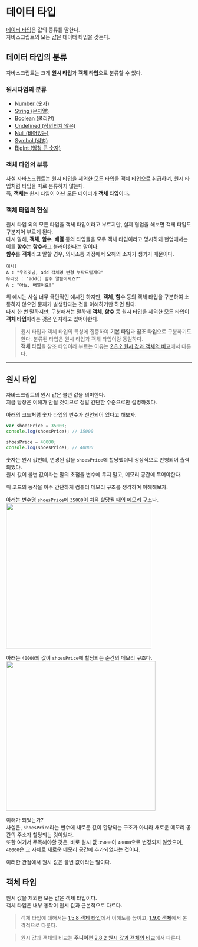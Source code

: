 # 데이터 타입
[데이터 타입](https://developer.mozilla.org/ko/docs/Web/JavaScript/Data_structures)은 값의 종류를 말한다.  
자바스크립트의 모든 값은 데이터 타입을 갖는다.

## 데이터 타입의 분류
자바스크립트는 크게 **원시 타입**과 **객체 타입**으로 분류할 수 있다.

### 원시타입의 분류
* [Number (숫자)](https://bit.ly/3JZp1qt)
* [String (문자열)](https://bit.ly/3qj3qBr)
* [Boolean (불리언)](https://bit.ly/3FqYbEc)
* [Undefined (정의되지 않은)](https://bit.ly/3fwJchv)
* [Null (비어있는)](https://bit.ly/3GoAzRU)
* [Symbol (심벌)](https://bit.ly/3tldrjw)
* [BigInt (엄청 큰 숫자)](https://developer.mozilla.org/ko/docs/Web/JavaScript/Data_structures#bigint_%ED%83%80%EC%9E%85)

### 객체 타입의 분류
사실 자바스크립트는 원시 타입을 제외한 모든 타입을 객체 타입으로 취급하며, 원시 타입처럼 타입을 따로 분류하지 않는다.  
즉, **객체**는 원시 타입이 아닌 모든 데이터가 **객체 타입**이다.

### 객체 타입의 현실
원시 타입 외의 모든 타입을 객체 타입이라고 부르지만, 실제 협업을 해보면 객체 타입도 구분지어 부르게 된다.  
다시 말해, **객체**, **함수**, **배열** 등의 타입들을 모두 객체 타입이라고 명시하돼 현업에서는 이를 **함수**는 **함수**라고 불러야한다는 말이다.  
**함수**를 **객체**라고 말할 경우, 의사소통 과정에서 오해의 소지가 생기기 때문이다.  

```
예시) 
A : "우리밋님, add 객체명 변경 부탁드릴게요"
우리밋 : "add() 함수 말씀이시죠?"
A : "아뇨, 배열이요!"
```

위 예시는 사실 너무 극단적인 예시긴 하지만, **객체**, **함수** 등의 객체 타입을 구분하여 소통하지 않으면 문제가 발생한다는 것을 이해하기만 하면 된다.  
다시 한 번 말하지만, 구분해서는 말하돼 **객체**, **함수** 등 원시 타입을 제외한 모든 타입이 **객체 타입**이라는 것은 인지하고 있어야한다.

> 원시 타입과 객체 타입의 특성에 집중하여 **기본 타입**과 **참조 타입**으로 구분하기도 한다. 분류된 타입은 원시 타입과 객체 타입이랑 동일하다.  
**객체 타입**을 참조 타입이라 부르는 이유는 [2.8.2 원시 값과 객체의 비교](https://bit.ly/3Kjc3E2)에서 다룬다.

---

## 원시 타입
자바스크립트의 원시 값은 불변 값을 의미한다.  
지금 당장은 이해가 안될 것이므로 정말 간단한 수준으로만 설명하겠다.

아래의 코드처럼 숫자 타입의 변수가 선언되어 있다고 해보자.
```js
var shoesPrice = 35000;
console.log(shoesPrice); // 35000

shoesPrice = 40000;
console.log(shoesPrice); // 40000
```

숫자는 원시 값인데, 변경된 값을 ```shoesPrice```에 할당했더니 정상적으로 반영되어 출력되었다.  
원시 값이 불변 값이라는 말의 초점을 변수에 두지 말고, 메모리 공간에 두어야한다.

위 코드의 동작을 아주 간단하게 컴퓨터 메모리 구조를 생각하며 이해해보자.

아래는 변수명 ```shoesPrice```에 ```35000```이 처음 할당될 때의 메모리 구조다.  
<img width="394" src="https://user-images.githubusercontent.com/56839474/149647399-ce888d75-e2f2-4bdb-a8e0-bd2c5a8d1ac8.png">

아래는 ```40000```의 값이 ```shoesPrice```에 할당되는 순간의 메모리 구조다.  
<img width="405" src="https://user-images.githubusercontent.com/56839474/149647528-9c278609-d115-4dd3-9ad9-6cf60477d8ee.png">

이해가 되었는가?  
사실은, ```shoesPrice```라는 변수에 새로운 값이 할당되는 구조가 아니라 새로운 메모리 공간의 주소가 할당되는 것이었다.  
또한 여기서 주목해야할 것은, 바로 원시 값 ```35000```이 ```40000```으로 변경되지 않았으며, ```40000```은 그 자체로 새로운 메모리 공간에 추가되었다는 것이다.

이러한 관점에서 원시 값은 불변 값이라는 말이다.


## 객체 타입
원시 값을 제외한 모든 값은 객체 타입이다.  
객체 타입은 내부 동작이 원시 값과 근본적으로 다르다.

> 객체 타입에 대해서는 [1.5.8 객체 타입](https://bit.ly/3zR3StN)에서 이해도를 높이고, [1.9.0 객체](https://bit.ly/3fwLYmV)에서 본격적으로 다룬다.

> 원시 값과 객체의 비교는 **주니어**편 [2.8.2 원시 값과 객체의 비교](https://bit.ly/3Kjc3E2)에서 다룬다.